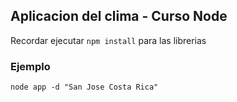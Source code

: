 ## Aplicacion del clima - Curso Node

Recordar ejecutar ```npm install``` para las librerias

### Ejemplo

```
node app -d "San Jose Costa Rica"
```